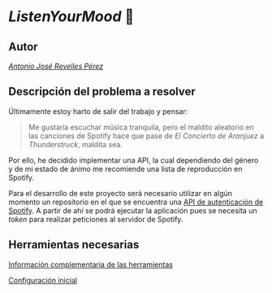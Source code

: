 # *ListenYourMood* :musical_note:

## Autor
*[Antonio José Revelles Pérez](https://github.com/AntonioRev)*

## Descripción del problema a resolver
Últimamente estoy harto de salir del trabajo y pensar:
  > Me gustaría escuchar música tranquila, pero el maldito aleatorio en las canciones de Spotify hace que pase de *El Concierto de Aranjuez* a *Thunderstruck*, maldita sea.
  
Por ello, he decidido implementar una API, la cual dependiendo del género y de mi estado de ánimo me recomiende una lista de reproducción en Spotify.

Para el desarrollo de este proyecto será necesario utilizar en algún momento un repositorio en el que se encuentra una [API de autenticación de Spotify](https://github.com/spotify/web-api-auth-examples). A partir de ahí se podrá ejecutar la aplicación pues se necesita un *token* para realizar peticiones al servidor de Spotify.

## Herramientas necesarias
[Información complementaria de las herramientas](https://github.com/AntonioRev/ListenYourMood/blob/master/docs/herramientas.md)

[Configuración inicial](https://github.com/AntonioRev/ListenYourMood/blob/master/docs/ConfiguracionInicial.md)